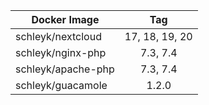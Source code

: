 
| Docker Image        |      Tag                           |
|---------------------|:----------------------------------:|
| schleyk/nextcloud   | 17, 18, 19, 20                     |
| schleyk/nginx-php   | 7.3, 7.4                           |
| schleyk/apache-php  | 7.3, 7.4                           |
| schleyk/guacamole   | 1.2.0                              |
